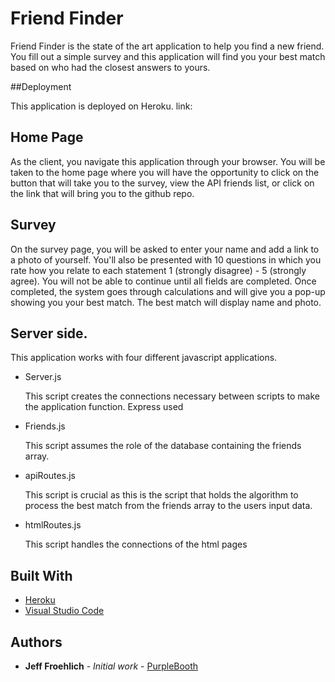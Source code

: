 # Friend Finder

Friend Finder is the state of the art application to help you find a new friend. You fill out a simple survey and this application will find you your best match based on who had the closest answers to yours. 

##Deployment

This application is deployed on Heroku.
link: 

## Home Page

As the client, you navigate this application through your browser. You will be taken to the home page where you will have the opportunity to click on the button that will take you to the survey, view the API friends list, or click on the link that will bring you to the github repo.

## Survey

On the survey page, you will be asked to enter your name and add a link to a photo of yourself. You'll also be presented with 10 questions in which you rate how you relate to each statement 1 (strongly disagree) - 5 (strongly agree). You will not be able to continue until all fields are completed. Once completed, the system goes through calculations and will give you a pop-up showing you your best match. The best match will display name and photo. 

## Server side. 

This application works with four different javascript applications.

* Server.js

   This script creates the connections necessary between scripts to make the application function. Express used

* Friends.js

    This script assumes the role of the database containing the friends array. 

* apiRoutes.js

    This script is crucial as this is the script that holds the algorithm to process the best match from the friends array to the users     input data.

* htmlRoutes.js

    This script handles the connections of the html pages 


## Built With

* [Heroku](https://code.visualstudio.com/)
* [Visual Studio Code](https://www.heroku.com/)

## Authors

* **Jeff Froehlich** - *Initial work* - [PurpleBooth](https://github.com/jsf5077)

